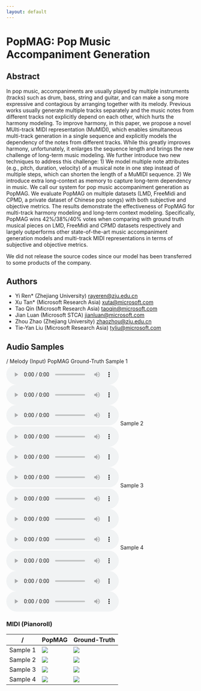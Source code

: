 ```yaml
---
layout: default
---
```


# PopMAG: Pop Music Accompaniment Generation

## Abstract

In pop music, accompaniments are usually played by multiple instruments (tracks) such as drum, bass, string and guitar, and can make a song more expressive and contagious by arranging together with its melody. Previous works usually generate multiple tracks separately and the music notes from different tracks not explicitly depend on each other, which hurts the harmony modeling. To improve harmony, in this paper, we propose a novel MUlti-track MIDI representation (MuMIDI), which enables simultaneous multi-track generation in a single sequence and explicitly models the dependency of the notes from different tracks. While this greatly improves harmony, unfortunately, it enlarges the sequence length and brings the new challenge of long-term music modeling. We further introduce two new techniques to address this challenge: 1) We model multiple note attributes (e.g., pitch, duration, velocity) of a musical note in one step instead of multiple steps, which can shorten the length of a MuMIDI sequence. 2) We introduce extra long-context as memory to capture long-term dependency in music. We call our system for pop music accompaniment generation as PopMAG. We evaluate PopMAG on multiple datasets (LMD, FreeMidi and CPMD, a private dataset of Chinese pop songs) with both subjective and objective metrics. The results demonstrate the effectiveness of PopMAG for multi-track harmony modeling and long-term context modeling. Specifically, PopMAG wins 42%/38%/40% votes when comparing with ground truth musical pieces on LMD, FreeMidi and CPMD datasets respectively and largely outperforms other state-of-the-art music accompaniment generation models and multi-track MIDI representations in terms of subjective and objective metrics.

We did not release the source codes since our model has been transferred to some products of the company.

  
## Authors

- Yi Ren* (Zhejiang University) rayeren@zju.edu.cn
- Xu Tan* (Microsoft Research Asia) xuta@microsoft.com
- Tao Qin (Microsoft Research Asia) taoqin@microsoft.com
- Jian Luan (Microsoft STCA) jianluan@microsoft.com
- Zhou Zhao (Zhejiang University) zhaozhou@zju.edu.cn
- Tie-Yan Liu (Microsoft Research Asia) tyliu@microsoft.com


## Audio Samples

<tr>
<th style="text-align: center">/</th>
<th style="text-align: center">Melody (Input)</th>
<th style="text-align: center">PopMAG</th>
<th style="text-align: center">Ground-Truth</th>
</tr></thead><tbody>
<tr>
<td>Sample 1</td>
<td><audio controls="controls" ><source src="../audio/4_lead.wav" autoplay/>Your browser does not support the audio element.</audio></td>
<td><audio controls="controls" ><source src="../audio/4_pred.wav" autoplay/>Your browser does not support the audio element.</audio></td>
<td><audio controls="controls" ><source src="../audio/4_gt.wav" autoplay/>Your browser does not support the audio element.</audio></td>
</tr>
<tr>
<td>Sample 2</td>
<td><audio controls="controls" ><source src="../audio/2_lead.wav" autoplay/>Your browser does not support the audio element.</audio></td>
<td><audio controls="controls" ><source src="../audio/2_pred.wav" autoplay/>Your browser does not support the audio element.</audio></td>
<td><audio controls="controls" ><source src="../audio/2_gt.wav" autoplay/>Your browser does not support the audio element.</audio></td>
</tr>
<tr>
<td>Sample 3</td>
<td><audio controls="controls" ><source src="../audio/3_lead.wav" autoplay/>Your browser does not support the audio element.</audio></td>
<td><audio controls="controls" ><source src="../audio/3_pred.wav" autoplay/>Your browser does not support the audio element.</audio></td>
<td><audio controls="controls" ><source src="../audio/3_gt.wav" autoplay/>Your browser does not support the audio element.</audio></td>
</tr>
<tr>
<td>Sample 4</td>
<td><audio controls="controls" ><source src="../audio/1_lead.wav" autoplay/>Your browser does not support the audio element.</audio></td>
<td><audio controls="controls" ><source src="../audio/1_pred.wav" autoplay/>Your browser does not support the audio element.</audio></td>
<td><audio controls="controls" ><source src="../audio/1_gt.wav" autoplay/>Your browser does not support the audio element.</audio></td>
</tr>
</tbody>
</table>
<h3 id="midi-pianoroll">MIDI (Pianoroll)</h3>
<table><thead>
<tr>
<th style="text-align: center">/</th>
<th style="text-align: center">PopMAG</th>
<th style="text-align: center">Ground-Truth</th>
</tr></thead><tbody>
<tr>
<td>Sample 1</td>
<td> <img src='../pianoroll/4_pred.png'/><br></td>
<td> <img src='../pianoroll/4_gt.png'/><br></td>
</tr>
<td>Sample 2</td>
<td> <img src='../pianoroll/2_pred.png'/><br></td>
<td> <img src='../pianoroll/2_gt.png'/><br></td>
</tr>
<td>Sample 3</td>
<td> <img src='../pianoroll/3_pred.png'/><br></td>
<td> <img src='../pianoroll/3_gt.png'/><br></td>
</tr>
</tr>
<td>Sample 4</td>
<td> <img src='../pianoroll/1_pred.png'/><br></td>
<td> <img src='../pianoroll/1_gt.png'/><br></td>
</tr>
</tbody>
</table>

